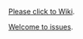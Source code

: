 [Please click to Wiki](https://github.com/ll1935055/MoYoungWatchFlutterSDK/wiki).

[Welcome to issues](https://github.com/ll1935055/MoYoungWatchFlutterSDK/issues).